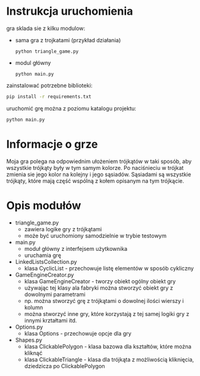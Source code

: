 # Instrukcja uruchomienia
gra sklada sie z kilku modulow:

- sama gra z trojkatami (przykład działania)

  ```python triangle_game.py```
- modul główny

  ```python main.py```

zainstalować potrzebne biblioteki:
```bash
pip install -r requirements.txt
```

uruchomić grę można z poziomu katalogu projektu:
```bash
python main.py
```

# Informacje o grze
Moja gra polega na odpowiednim ułożeniem trójkątów w taki sposób,
aby wszystkie trójkąty były w tym samym kolorze.
Po naciśnieciu w trójkat zmienia sie jego kolor na kolejny i jego sąsiadów.
Sąsiadami są wszystkie trójkąty, które mają część wspólną z kołem opisanym na tym trójkącie.

# Opis modułów
- triangle_game.py
  - zawiera logike gry z trójkątami
  - może być uruchomiony samodzielnie w trybie testowym
- main.py
  - moduł główny z interfejsem użytkownika
  - uruchamia grę
- LinkedListsCollection.py
  - klasa CyclicList - przechowuje listę elementów w sposób cykliczny
- GameEngineCreator.py
  - klasa GameEngineCreator - tworzy obiekt ogólny obiekt gry
  - używając tej klasy ala fabryki można stworzyć obiekt gry z dowolnymi parametrami
  - np. można stworzyć grę z trójkątami o dowolnej ilości wierszy i kolumn
  - można stworzyć inne gry, które korzystają z tej samej logiki gry z innymi krztałtami itd.
- Options.py
  - klasa Options - przechowuje opcje dla gry
- Shapes.py
  - klasa ClickablePolygon - klasa bazowa dla kształtów, które można kliknąć
  - klasa ClickableTriangle - klasa dla trójkąta z możliwością kliknięcia, dziedzicza po ClickablePolygon


